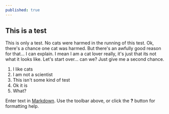 ```yaml
---
published: true
---
```

## This is a test
This is only a test. No cats were harmed in the running of this test. Ok, there's a chance one cat was harmed. But there's an awfully good reason for that... I can explain. I mean I am a cat lover really, it's just that its not what it looks like. Let's start over... can we? Just give me a second chance.

1. I like cats
2. I am not a scientist
3. This isn't some kind of test
4. Ok it is
5. What?

Enter text in [Markdown](http://daringfireball.net/projects/markdown/). Use the toolbar above, or click the **?** button for formatting help.

